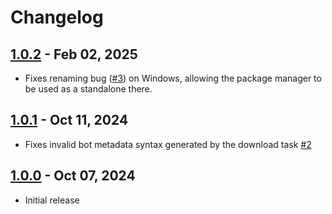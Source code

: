 # Changelog

## [1.0.2](/../../compare/1.0.1...1.0.2) - Feb 02, 2025
 
- Fixes renaming bug ([#3](https://gitlab.com/valvoid/fusion/php/code/-/issues/3)) on Windows, allowing the package manager to be used as a standalone there.

## [1.0.1](/../../compare/1.0.0...1.0.1) - Oct 11, 2024

- Fixes invalid bot metadata syntax generated by the download task [#2](https://gitlab.com/valvoid/fusion/php/code/-/issues/2)

## [1.0.0](/../../compare/1.0...1.0.1) - Oct 07, 2024

- Initial release